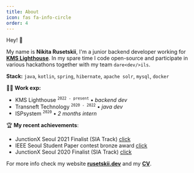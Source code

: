 ```yaml
---
title: About
icon: fas fa-info-circle
order: 4
---
```


Hey! 👋

My name is **Nikita Rusetskii**, I'm a junior backend developer working for **[KMS Lighthouse](https://kmslh.com/)**. In my spare time
I code open-source and participate in various hackathons together with my team `dare<dev/>ils`.

**Stack:** `java`, `kotlin`, `spring`, `hibernate`, `apache solr`, `mysql`, `docker`

👨‍💻 **Work exp:**
- KMS Lighthouse <sup>`2022 - present`</sup> • _backend dev_
- Transneft Technology <sup>`2020 - 2022`</sup> • _java dev_
- ISPsystem <sup>`2020`</sup> • _2 months intern_

🏆️ **My recent achievements**:
- JunctionX Seoul 2021 Finalist (SIA Track) [click](https://xtenzq.github.io/img/junction2021.jpg)
- IEEE Seoul Student Paper contest bronze award [click](https://xtenzq.github.io/img/IEEE_diploma.png)
- JunctionX Seoul 2020 Finalist (SIA Track) [click](https://xtenzq.github.io/img/junction2020.jpg)

For more info check my website **[rusetskii.dev](https://xtenzq.github.io/)** and my **[CV](https://xtenzq.github.io/cv)**.
